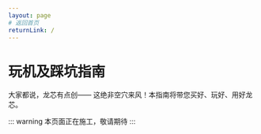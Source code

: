 ```yaml
---
layout: page
# 返回首页
returnLink: /
---
```


<ChildHeader>
    <template #pageTitle>子页面主标题</template>
    <template #pageSubTitle>这里是副标题</template>
</ChildHeader>

<div class="body_content">

# 玩机及踩坑指南

大家都说，龙芯有点创—— 这绝非空穴来风！本指南将带您买好、玩好、用好龙芯。

::: warning
本页面正在施工，敬请期待
:::

</div>

<ChildFooter />

<script setup>
import ChildHeader from '/components/ChildHeader.vue'
import ChildFooter from '/components/ChildFooter.vue'
</script>